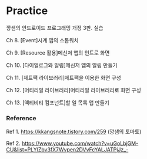 # Practice

깡샘의 안드로이드 프로그래밍 개정 3판. 실습

Ch 8. [Event]시계 앱의 스톱워치

Ch 9. [Resource 활용]메신저 앱의 인트로 화면

Ch 10. [다이얼로그와 알림]메신저 앱의 알림 만들기

Ch 11. [제트팩 라이브러리]제트팩을 이용한 화면 구성

Ch 12. [머티리얼 라이브러리]머티리얼 라이브러리로 화면 구성

Ch 13. [액티비티 컴포넌트]할 일 목록 앱 만들기


### Reference
Ref 1. https://kkangsnote.tistory.com/259 (깡샘의 토마토)

Ref 2. https://www.youtube.com/watch?v=uGoLbjGM-CU&list=PLYlZbv3fX7Wvpen2DVvFcYALJATPjJz_-
